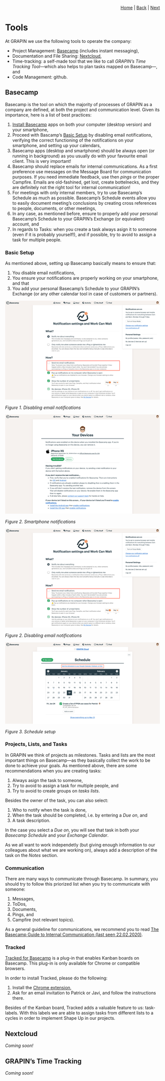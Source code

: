<p align="right">
<a href="README.md">Home</a> | <a href="projects.md">Back</a> | <a href="who-does-what.md">Next</a>
</p>

# Tools
At GRAPIN we use the following tools to operate the company:

* Project Management: [Basecamp](#basecamp) (includes instant messaging),
* Documentation and File Sharing: [Nextcloud](#nextcloud),
* Time-tracking: a self-made tool that we like to call *GRAPIN’s Time Tracking Tool*—which also helps to plan tasks mapped on Basecamp—, and
* Code Management: github.

## Basecamp

Basecamp is the tool on which the majority of processes of GRAPIN as a company are defined, at both the project and communication level. Given its importance, here is a list of best practices:

1. [Install Basecamp](https://basecamp.com/via) apps on both your computer (desktop version) and your smartphone,
2. Proceed with Bascamp’s [Basic Setup](#basic-setup) by disabling email notifications, verifying the correct functioning of the notifications on your smartphone, and setting up your calendars,
3. Basecamp apps (desktop and smartphone) should be always open (or running in background) as you usually do with your favourite email client. This is very important!
4. Basecamp should replace emails for internal communications. As a first preference use messages on the Message Board for communication purposes. If you need immediate feedback, use then _pings_ or the proper Campfire. Emails are old-fashined, get lost, create bottelnecks, and they are definitely not the right tool for internal communication!
5. For meetings with only internal members, try to use Basecamp’s Schedule as much as possible. Basecamp’s Schedule events allow you to easily document meeting’s conclusions by creating cross references to people, documents, or other meetings,
6. In any case, as mentioned before, ensure to properly add your personal Basecamp’s Schedule to your GRAPIN’s Exchange (or equivalent) account, and
7. In regards to Tasks: when you create a task always asign it to someone (even if it is probably yourself!), and if possible, try to avoid to assign a task for multiple people.

### Basic Setup
As mentioned above, setting up Basecamp basically means to ensure that:

1. You disable email notifications,
2. You ensure your notifications are properly working on your smartphone, and that
3. You add your personal Basecamp’s Schedule to your GRAPIN’s Exchange (or any other calendar tool in case of customers or partners).

![Figure 1. Disabling email notifications](png/disabling-email-notifications.png)

*Figure 1. Disabling email notifications*

![Figure 2. Smartphone notifications](png/smartphone-notifications.png)

*Figure 2. Smartphone notifications*

![Figure 2. Disabling email notifications](png/disabling-email-notifications.png)

*Figure 2. Disabling email notifications*

![Figure 3. Schedule setup](png/schedule-setup.png)

*Figure 3. Schedule setup*

### Projects, Lists, and Tasks
In GRAPIN we think of projects as milestones. Tasks and lists are the most important things on Basecamp—as they basically collect the work to be done to achieve your goals. As mentioned above, there are some recommendations when you are creating tasks:

1. Always asign the task to someone,
2. Try to avoid to assign a task for multiple people, and
3. Try to avoid to create groups on _tasks lists_.

Besides the owner of the task, you can also select:

1. Who to notify when the task is done,
2. When the task should be completed, i.e. by entering a _Due on_, and
3. A task description.

In the case you select a _Due on_, you will see that task in both your _Basecamp Schedule_ and your _Exchange Calendar_.

As we all want to work independetly (but giving enough information to our colleagues about what we are working on), always add a description of the task on the _Notes_ section.

### Communication

There are many ways to communicate through Basecamp. In summary, you should try to follow this priorized list when you try to communicate with someone:

1. Messages,
2. ToDos,
3. Documents,
4. Pings, and
5. Campfire (not relevant topics).

As a general guideline for communications, we recommend you to read [The Basecamp Guide to Internal Communication (last seen 22.02.2020)](https://basecamp.com/guides/how-we-communicate).

### Tracked
[Tracked for Basecamp](https://www.trackedhq.com) is a plug-in that enables Kanban boards on Basecamp. This plug-in is only available for Chrome or compatible browsers.

In order to install Tracked, please do the following:

1. Install the [Chrome extension](https://chrome.google.com/webstore/detail/tracked-for-basecamp/chmeecgnmbnijigjhhgedjljgkgblmpo),
2. Ask for an email invitation to Patrick or Javi, and follow the instructions there.

Besides of the Kanban board, Tracked adds a valuable feature to us: task-labels. With this labels we are able to assign tasks from different lists to a cycles in order to implement Shape Up in our projects.

## Nextcloud

*Coming soon!*

## GRAPIN’s Time Tracking

*Coming soon!*